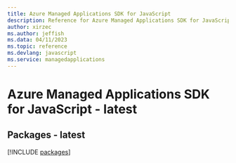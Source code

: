 ```yaml
---
title: Azure Managed Applications SDK for JavaScript
description: Reference for Azure Managed Applications SDK for JavaScript
author: xirzec
ms.author: jeffish
ms.data: 04/11/2023
ms.topic: reference
ms.devlang: javascript
ms.service: managedapplications
---
```

# Azure Managed Applications SDK for JavaScript - latest
## Packages - latest
[!INCLUDE [packages](managed-applications-index.md)]